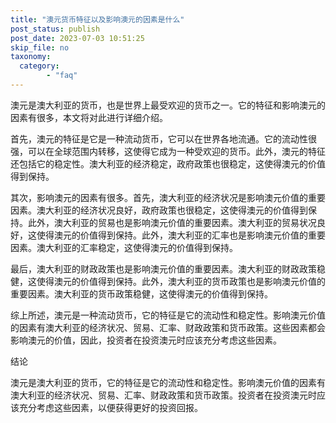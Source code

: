 ```yaml
---
title: "澳元货币特征以及影响澳元的因素是什么"
post_status: publish
post_date: 2023-07-03 10:51:25
skip_file: no
taxonomy:
  category:
        - "faq"
---
```


澳元是澳大利亚的货币，也是世界上最受欢迎的货币之一。它的特征和影响澳元的因素有很多，本文将对此进行详细介绍。

首先，澳元的特征是它是一种流动货币，它可以在世界各地流通。它的流动性很强，可以在全球范围内转移，这使得它成为一种受欢迎的货币。此外，澳元的特征还包括它的稳定性。澳大利亚的经济稳定，政府政策也很稳定，这使得澳元的价值得到保持。

其次，影响澳元的因素有很多。首先，澳大利亚的经济状况是影响澳元价值的重要因素。澳大利亚的经济状况良好，政府政策也很稳定，这使得澳元的价值得到保持。此外，澳大利亚的贸易也是影响澳元价值的重要因素。澳大利亚的贸易状况良好，这使得澳元的价值得到保持。此外，澳大利亚的汇率也是影响澳元价值的重要因素。澳大利亚的汇率稳定，这使得澳元的价值得到保持。

最后，澳大利亚的财政政策也是影响澳元价值的重要因素。澳大利亚的财政政策稳健，这使得澳元的价值得到保持。此外，澳大利亚的货币政策也是影响澳元价值的重要因素。澳大利亚的货币政策稳健，这使得澳元的价值得到保持。

综上所述，澳元是一种流动货币，它的特征是它的流动性和稳定性。影响澳元价值的因素有澳大利亚的经济状况、贸易、汇率、财政政策和货币政策。这些因素都会影响澳元的价值，因此，投资者在投资澳元时应该充分考虑这些因素。

结论

澳元是澳大利亚的货币，它的特征是它的流动性和稳定性。影响澳元价值的因素有澳大利亚的经济状况、贸易、汇率、财政政策和货币政策。投资者在投资澳元时应该充分考虑这些因素，以便获得更好的投资回报。
